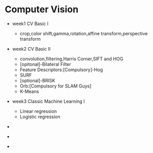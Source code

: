 # Computer Vision
- week1 CV Basic I

  - crop,color shift,gamma,rotation,affine transform,perspective transform

- week2 CV Basic II

  - convolution,filtering,Harris Corner,SIFT and HOG
  - [opitonal]-Bilateral Filter
  - Feature Descriptors:[Compulsory]-Hog
  - SURF
  - [optional]-BRISK
  - Orb:[Compulsory for SLAM Guys]
  - K-Means

- week3 Classic Machine Learning I

  - Linear regression
  - Logistic regression

- ​

- ​

- ​

  ​

  ​

